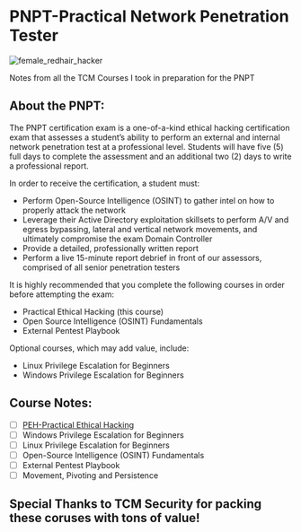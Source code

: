 # PNPT-Practical Network Penetration Tester

![female_redhair_hacker](https://user-images.githubusercontent.com/63926014/221395617-8fa6e49d-4729-480c-b811-c95aebe71bf2.png)

Notes from all the TCM Courses I took in preparation for the PNPT

## About the PNPT:

The PNPT certification exam is a one-of-a-kind ethical hacking certification exam that assesses a student’s ability to perform an external and internal network penetration test at a professional level. Students will have five (5) full days to complete the assessment and an additional two (2) days to write a professional report.

In order to receive the certification, a student must:

- Perform Open-Source Intelligence (OSINT) to gather intel on how to properly attack the network
- Leverage their Active Directory exploitation skillsets to perform A/V and egress bypassing, lateral and vertical network movements, and ultimately compromise the exam Domain Controller
- Provide a detailed, professionally written report
- Perform a live 15-minute report debrief in front of our assessors, comprised of all senior penetration testers

It is highly recommended that you complete the following courses in order before attempting the exam:

- Practical Ethical Hacking (this course)
- Open Source Intelligence (OSINT) Fundamentals
- External Pentest Playbook

Optional courses, which may add value, include:

- Linux Privilege Escalation for Beginners
- Windows Privilege Escalation for Beginners

## Course Notes: 

- [ ] [PEH-Practical Ethical Hacking](/PEH/Practical%20Ethical%20Hacking%20(PEH).md)
- [ ] Windows Privilege Escalation for Beginners
- [ ] Linux Privilege Escalation for Beginners
- [ ] Open-Source Intelligence (OSINT) Fundamentals
- [ ] External Pentest Playbook
- [ ] Movement, Pivoting and Persistence

## Special Thanks to TCM Security for packing these coruses with tons of value!
